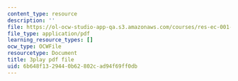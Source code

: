 ```yaml
---
content_type: resource
description: ''
file: https://ol-ocw-studio-app-qa.s3.amazonaws.com/courses/res-ec-001-exploring-fairness-in-machine-learning-for-international-development-spring-2020/6b648f1329440b62802cad94f69ff0db_RQLsnWwjcNY.pdf
file_type: application/pdf
learning_resource_types: []
ocw_type: OCWFile
resourcetype: Document
title: 3play pdf file
uid: 6b648f13-2944-0b62-802c-ad94f69ff0db
---
```

